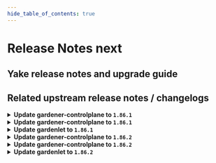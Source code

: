 ```yaml
---
hide_table_of_contents: true
---
```


# Release Notes next

## Yake release notes and upgrade guide

## Related upstream release notes / changelogs


<details>
<summary><b>Update gardener-controlplane to <code>1.86.1</code></b></summary>

# [gardener/etcd-druid]

## ⚠️ Breaking Changes

- `[OPERATOR]` Change OCI Image Registry from GCR (`eu.gcr.io/gardener-project`) to Artifact-Registry (`europe-docker.pkg.dev/gardener-project/releases`). Users should update their references. by @shreyas-s-rao [gardener/etcd-druid#756]
# [gardener/etcd-backup-restore]

## 🏃 Others

- `[OPERATOR]` Dynamic loading of IaaS credentials is now optimized to make use of file system information instead of calculating a hash of the credentials to detect changes. by @renormalize [gardener/etcd-backup-restore#670]
- `[OPERATOR]` A regression in chunk deletion behavior for openstack provider has now been fixed. by @shreyas-s-rao [gardener/etcd-backup-restore#703]
- `[OPERATOR]` Add unit tests for chunk deletion by @anveshreddy18 [gardener/etcd-backup-restore#685]
- `[USER]` Add support for overriding storage API endpoint for provider GCS, by setting environment variable `GOOGLE_STORAGE_API_ENDPOINT`, with the value in the format `http[s]://host[:port]/storage/v1/`. ⚠️ Note: GCS storage API endpoint will not be overridden for `copy` subcommand, since backup buckets may reside in different regions. by @shreyas-s-rao [gardener/etcd-backup-restore#691]

## Docker Images
- admission-controller-linux-amd64: `eu.gcr.io/gardener-project/gardener/admission-controller:v1.86.1`
- apiserver-linux-amd64: `eu.gcr.io/gardener-project/gardener/apiserver:v1.86.1`
- controller-manager-linux-amd64: `eu.gcr.io/gardener-project/gardener/controller-manager:v1.86.1`
- gardenlet-linux-amd64: `eu.gcr.io/gardener-project/gardener/gardenlet:v1.86.1`
- node-agent-linux-amd64: `eu.gcr.io/gardener-project/gardener/node-agent:v1.86.1`
- operator-linux-amd64: `eu.gcr.io/gardener-project/gardener/operator:v1.86.1`
- resource-manager-linux-amd64: `eu.gcr.io/gardener-project/gardener/resource-manager:v1.86.1`
- scheduler-linux-amd64: `eu.gcr.io/gardener-project/gardener/scheduler:v1.86.1`


</details>

<details>
<summary><b>Update gardener-controlplane to <code>1.86.1</code></b></summary>

# [gardener/etcd-druid]

## ⚠️ Breaking Changes

- `[OPERATOR]` Change OCI Image Registry from GCR (`eu.gcr.io/gardener-project`) to Artifact-Registry (`europe-docker.pkg.dev/gardener-project/releases`). Users should update their references. by @shreyas-s-rao [gardener/etcd-druid#756]
# [gardener/etcd-backup-restore]

## 🏃 Others

- `[OPERATOR]` Dynamic loading of IaaS credentials is now optimized to make use of file system information instead of calculating a hash of the credentials to detect changes. by @renormalize [gardener/etcd-backup-restore#670]
- `[OPERATOR]` A regression in chunk deletion behavior for openstack provider has now been fixed. by @shreyas-s-rao [gardener/etcd-backup-restore#703]
- `[OPERATOR]` Add unit tests for chunk deletion by @anveshreddy18 [gardener/etcd-backup-restore#685]
- `[USER]` Add support for overriding storage API endpoint for provider GCS, by setting environment variable `GOOGLE_STORAGE_API_ENDPOINT`, with the value in the format `http[s]://host[:port]/storage/v1/`. ⚠️ Note: GCS storage API endpoint will not be overridden for `copy` subcommand, since backup buckets may reside in different regions. by @shreyas-s-rao [gardener/etcd-backup-restore#691]

## Docker Images
- admission-controller-linux-amd64: `eu.gcr.io/gardener-project/gardener/admission-controller:v1.86.1`
- apiserver-linux-amd64: `eu.gcr.io/gardener-project/gardener/apiserver:v1.86.1`
- controller-manager-linux-amd64: `eu.gcr.io/gardener-project/gardener/controller-manager:v1.86.1`
- gardenlet-linux-amd64: `eu.gcr.io/gardener-project/gardener/gardenlet:v1.86.1`
- node-agent-linux-amd64: `eu.gcr.io/gardener-project/gardener/node-agent:v1.86.1`
- operator-linux-amd64: `eu.gcr.io/gardener-project/gardener/operator:v1.86.1`
- resource-manager-linux-amd64: `eu.gcr.io/gardener-project/gardener/resource-manager:v1.86.1`
- scheduler-linux-amd64: `eu.gcr.io/gardener-project/gardener/scheduler:v1.86.1`


</details>

<details>
<summary><b>Update gardenlet to <code>1.86.1</code></b></summary>

# [gardener/etcd-druid]

## ⚠️ Breaking Changes

- `[OPERATOR]` Change OCI Image Registry from GCR (`eu.gcr.io/gardener-project`) to Artifact-Registry (`europe-docker.pkg.dev/gardener-project/releases`). Users should update their references. by @shreyas-s-rao [gardener/etcd-druid#756]
# [gardener/etcd-backup-restore]

## 🏃 Others

- `[OPERATOR]` Dynamic loading of IaaS credentials is now optimized to make use of file system information instead of calculating a hash of the credentials to detect changes. by @renormalize [gardener/etcd-backup-restore#670]
- `[OPERATOR]` A regression in chunk deletion behavior for openstack provider has now been fixed. by @shreyas-s-rao [gardener/etcd-backup-restore#703]
- `[OPERATOR]` Add unit tests for chunk deletion by @anveshreddy18 [gardener/etcd-backup-restore#685]
- `[USER]` Add support for overriding storage API endpoint for provider GCS, by setting environment variable `GOOGLE_STORAGE_API_ENDPOINT`, with the value in the format `http[s]://host[:port]/storage/v1/`. ⚠️ Note: GCS storage API endpoint will not be overridden for `copy` subcommand, since backup buckets may reside in different regions. by @shreyas-s-rao [gardener/etcd-backup-restore#691]

## Docker Images
- admission-controller-linux-amd64: `eu.gcr.io/gardener-project/gardener/admission-controller:v1.86.1`
- apiserver-linux-amd64: `eu.gcr.io/gardener-project/gardener/apiserver:v1.86.1`
- controller-manager-linux-amd64: `eu.gcr.io/gardener-project/gardener/controller-manager:v1.86.1`
- gardenlet-linux-amd64: `eu.gcr.io/gardener-project/gardener/gardenlet:v1.86.1`
- node-agent-linux-amd64: `eu.gcr.io/gardener-project/gardener/node-agent:v1.86.1`
- operator-linux-amd64: `eu.gcr.io/gardener-project/gardener/operator:v1.86.1`
- resource-manager-linux-amd64: `eu.gcr.io/gardener-project/gardener/resource-manager:v1.86.1`
- scheduler-linux-amd64: `eu.gcr.io/gardener-project/gardener/scheduler:v1.86.1`


</details>

<details>
<summary><b>Update gardener-controlplane to <code>1.86.2</code></b></summary>

# [gardener/gardener]

## 🏃 Others

- `[OPERATOR]` Allow the `dependency-watchdog-prober` to patch "deployments" and "deployments/scale" resources. by @aaronfern [#9041]

## Docker Images
- admission-controller: `eu.gcr.io/gardener-project/gardener/admission-controller:v1.86.2`
- apiserver: `eu.gcr.io/gardener-project/gardener/apiserver:v1.86.2`
- controller-manager: `eu.gcr.io/gardener-project/gardener/controller-manager:v1.86.2`
- gardenlet: `eu.gcr.io/gardener-project/gardener/gardenlet:v1.86.2`
- node-agent: `eu.gcr.io/gardener-project/gardener/node-agent:v1.86.2`
- operator: `eu.gcr.io/gardener-project/gardener/operator:v1.86.2`
- resource-manager: `eu.gcr.io/gardener-project/gardener/resource-manager:v1.86.2`
- scheduler: `eu.gcr.io/gardener-project/gardener/scheduler:v1.86.2`


</details>

<details>
<summary><b>Update gardener-controlplane to <code>1.86.2</code></b></summary>

# [gardener/gardener]

## 🏃 Others

- `[OPERATOR]` Allow the `dependency-watchdog-prober` to patch "deployments" and "deployments/scale" resources. by @aaronfern [#9041]

## Docker Images
- admission-controller: `eu.gcr.io/gardener-project/gardener/admission-controller:v1.86.2`
- apiserver: `eu.gcr.io/gardener-project/gardener/apiserver:v1.86.2`
- controller-manager: `eu.gcr.io/gardener-project/gardener/controller-manager:v1.86.2`
- gardenlet: `eu.gcr.io/gardener-project/gardener/gardenlet:v1.86.2`
- node-agent: `eu.gcr.io/gardener-project/gardener/node-agent:v1.86.2`
- operator: `eu.gcr.io/gardener-project/gardener/operator:v1.86.2`
- resource-manager: `eu.gcr.io/gardener-project/gardener/resource-manager:v1.86.2`
- scheduler: `eu.gcr.io/gardener-project/gardener/scheduler:v1.86.2`


</details>

<details>
<summary><b>Update gardenlet to <code>1.86.2</code></b></summary>

# [gardener/gardener]

## 🏃 Others

- `[OPERATOR]` Allow the `dependency-watchdog-prober` to patch "deployments" and "deployments/scale" resources. by @aaronfern [#9041]

## Docker Images
- admission-controller: `eu.gcr.io/gardener-project/gardener/admission-controller:v1.86.2`
- apiserver: `eu.gcr.io/gardener-project/gardener/apiserver:v1.86.2`
- controller-manager: `eu.gcr.io/gardener-project/gardener/controller-manager:v1.86.2`
- gardenlet: `eu.gcr.io/gardener-project/gardener/gardenlet:v1.86.2`
- node-agent: `eu.gcr.io/gardener-project/gardener/node-agent:v1.86.2`
- operator: `eu.gcr.io/gardener-project/gardener/operator:v1.86.2`
- resource-manager: `eu.gcr.io/gardener-project/gardener/resource-manager:v1.86.2`
- scheduler: `eu.gcr.io/gardener-project/gardener/scheduler:v1.86.2`


</details>
